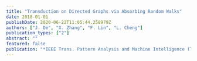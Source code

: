 ```yaml
---
title: "Transduction on Directed Graphs via Absorbing Random Walks"
date: 2018-01-01
publishDate: 2020-06-22T11:05:44.258979Z
authors: ["J. De", "X. Zhang", "F. Lin", "L. Cheng"]
publication_types: ["2"]
abstract: ""
featured: false
publication: "*IEEE Trans. Pattern Analysis and Machine Intelligence (TPAMI)*"
---
```


